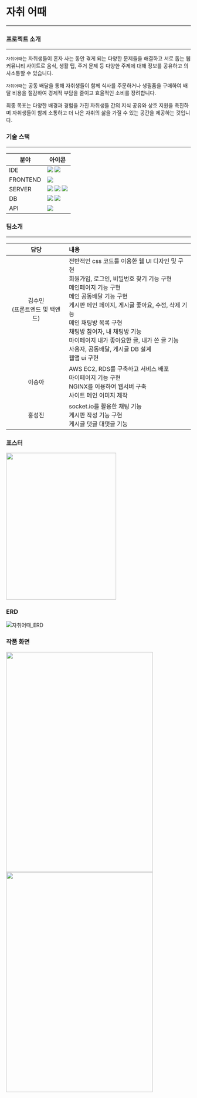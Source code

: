 # 자취 어때
---
### 프로젝트 소개
---
`자취어때`는 자취생들이 혼자 사는 동안 겪게 되는 다양한 문제들을 해결하고 서로 돕는 웹 커뮤니티 사이트로 음식, 생활 팁, 주거 문제 등 다양한 주제에 대해 정보를 공유하고 의사소통할 수 있습니다. 

`자취어때`는 공동 배달을 통해 자취생들이 함께 식사를 주문하거나 생필품을 구매하여 배달 비용을 절감하여 경제적 부담을 줄이고 효율적인 소비를 장려합니다. 

최종 목표는 다양한 배경과 경험을 가진 자취생들 간의 지식 공유와 상호 지원을 촉진하며 자취생들이 함께 소통하고 더 나은 자취의 삶을 가질 수 있는 공간을 제공하는 것입니다.

### 기술 스택
---
| 분야        | 아이콘                                                                                           |
|-------------|--------------------------------------------------------------------------------------------------|
| IDE         | <img src="https://img.shields.io/badge/VSCode-007ACC?style=flat&logo=visual-studio-code&logoColor=white" /> <img src="https://img.shields.io/badge/MySQL_Workbench-4479A1?style=flat&logo=mysql&logoColor=white"  />  |
| FRONTEND    | <img src="https://img.shields.io/badge/React-61DAFB?style=flat&logo=react&logoColor=black"/>                |
| SERVER      | <img src="https://img.shields.io/badge/Nginx-009639?style=flat&logo=nginx&logoColor=white"  /> <img src="https://img.shields.io/badge/AWS_EC2-232F3E?style=flat&logo=amazon-aws&logoColor=white" /> <img src="https://img.shields.io/badge/Express-000000?style=flat&logo=express&logoColor=white"  />               |
| DB          | <img src="https://img.shields.io/badge/MySQL-4479A1?style=flat&logo=mysql&logoColor=white" /> <img src="https://img.shields.io/badge/Adobe Premiere Pro-9999FF?style=flat-square&logo=Adobe Premiere Pro&logoColor=white"/>               |
| API         | <img src="https://img.shields.io/badge/Kakao_Map_API-FFCD00?style=flat&logo=kakao&logoColor=black" />        |

### 팀소개
---

|담당   |내용   |
|:-------:|:-------|
|김수민<br>(프론트엔드 및 백엔드)|전반적인 css 코드를 이용한 웹 UI 디자인 및 구현<br> 회원가입, 로그인, 비밀번호 찾기 기능 구현<br>메인페이지 기능 구현<br> 메인 공동배달 기능 구현<br> 게시판 메인 페이지, 게시글 좋아요, 수정, 삭제 기능 <br> 메인 채팅방 목록 구현 <br> 채팅방 참여자, 내 채팅방 기능<br> 마이페이지 내가 좋아요한 글, 내가 쓴 글 기능 <br> 사용자, 공동배달, 게시글 DB 설계<br> 웹앱 ui 구현|
|이승아|AWS EC2, RDS를 구축하고 서비스 배포 <br> 마이페이지 기능 구현 <br> NGINX를 이용하여 웹서버 구축<br> 사이트 메인 이미지 제작|
|홍성진|socket.io를 활용한 채팅 기능<br> 게시판 작성 기능 구현<br> 게시글 댓글 대댓글 기능|

### 포스터
<img src="https://github.com/soomni01/Jachwi/assets/113577375/c72691a9-d3a2-4c6f-872c-e5ba8ccd1467" width="300" height="400" />

### ERD
![자취어때_ERD](https://github.com/soomni01/Jachwi/assets/113577375/86a54951-dc42-4345-b883-8efb3f906fd8)

### 작품 화면
<img src="https://github.com/soomni01/Jachwi/assets/113577375/9ac95bb6-0a42-4443-9d67-e0668c13dda2" width="400" height="600" />
<img src="https://github.com/soomni01/Jachwi/assets/113577375/47eea4e1-50b7-4acb-b4a3-1dbc2c16ea34" width="400" height="600" />
